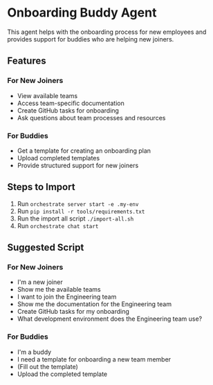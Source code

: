 # Onboarding Buddy Agent

This agent helps with the onboarding process for new employees and provides support for buddies who are helping new joiners.

## Features

### For New Joiners
- View available teams
- Access team-specific documentation
- Create GitHub tasks for onboarding
- Ask questions about team processes and resources

### For Buddies
- Get a template for creating an onboarding plan
- Upload completed templates
- Provide structured support for new joiners

## Steps to Import

1. Run `orchestrate server start -e .my-env`
2. Run `pip install -r tools/requirements.txt`
3. Run the import all script `./import-all.sh`
4. Run `orchestrate chat start`

## Suggested Script

### For New Joiners
- I'm a new joiner
- Show me the available teams
- I want to join the Engineering team
- Show me the documentation for the Engineering team
- Create GitHub tasks for my onboarding
- What development environment does the Engineering team use?

### For Buddies
- I'm a buddy
- I need a template for onboarding a new team member
- (Fill out the template)
- Upload the completed template